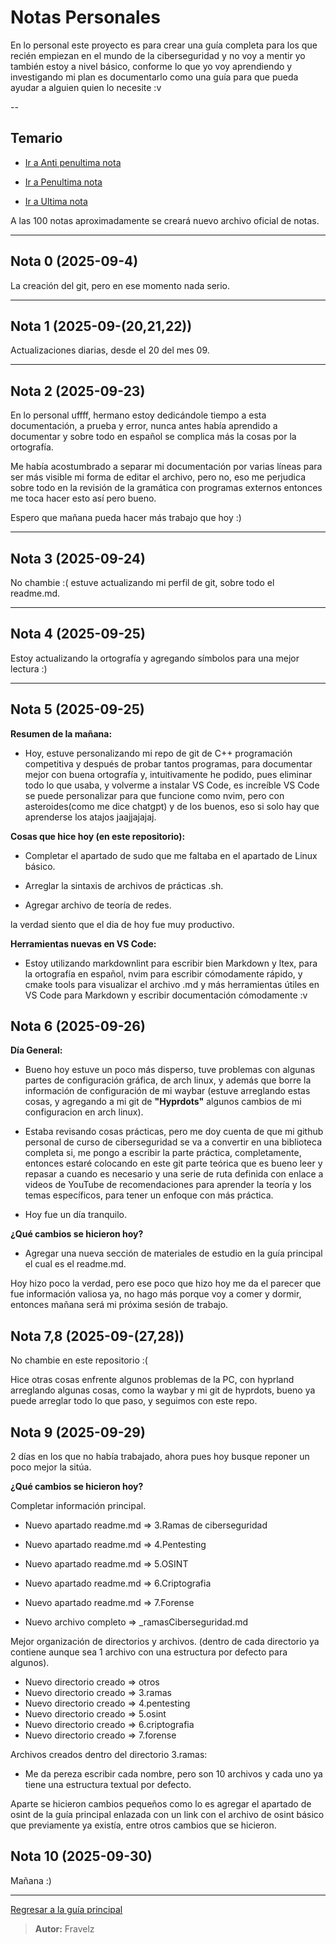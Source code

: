 # Notas Personales

En lo personal este proyecto es para crear una guía completa para los que recién empiezan en el mundo de la ciberseguridad y no voy a mentir yo también estoy a nivel básico, conforme lo que yo voy aprendiendo y investigando mi plan es documentarlo como una guía para que pueda ayudar a alguien quien lo necesite :v

--

## Temario

* [Ir a Anti penultima nota](#nota-6-2025-09-26)

* [Ir a Penultima nota](#nota-78-2025-09-2728)

* [Ir a Ultima nota](#nota-9-2025-09-29)

A las 100 notas aproximadamente se creará nuevo archivo oficial de notas.

---

## Nota 0 (2025-09-4)

La creación del git, pero en ese momento nada serio.

---

## Nota 1 (2025-09-(20,21,22))

Actualizaciones diarias, desde el 20 del mes 09.

---

## Nota 2 (2025-09-23)

En lo personal uffff, hermano estoy dedicándole tiempo a esta documentación, a prueba y error, nunca antes había aprendido a documentar y sobre todo en español se complica más la cosas por la ortografía.

Me había acostumbrado a separar mi documentación por varias líneas para ser más visible mi forma de editar el archivo, pero no, eso me perjudica sobre todo en la revisión de la gramática con programas externos entonces me toca hacer esto así pero bueno.

Espero que mañana pueda hacer más trabajo que hoy :)

---

## Nota 3 (2025-09-24)

No chambie :( estuve actualizando mi perfil de git, sobre todo el readme.md.

---

## Nota 4 (2025-09-25)

Estoy actualizando la ortografía y agregando símbolos para una mejor lectura :)

---

## Nota 5 (2025-09-25)

**Resumen de la mañana:**

* Hoy, estuve personalizando mi repo de git de C++ programación competitiva y después de probar tantos programas, para documentar mejor con buena ortografía y, intuitivamente he podido, pues eliminar todo lo que usaba, y volverme a instalar VS Code, es increíble VS Code se puede personalizar para que funcione como nvim, pero con asteroides(como me dice chatgpt) y de los buenos, eso si solo hay que aprenderse los atajos jaajjajajaj.

**Cosas que hice hoy (en este repositorio):**

* Completar el apartado de sudo que me faltaba en el apartado de Linux básico.

* Arreglar la sintaxis de archivos de prácticas .sh.

* Agregar archivo de teoría de redes.

la verdad siento que el dia de hoy fue muy productivo.

**Herramientas nuevas en VS Code:**

* Estoy utilizando markdownlint para escribir bien Markdown y ltex, para la ortografía en español, nvim para escribir cómodamente rápido, y cmake tools para visualizar el archivo .md y más herramientas útiles en VS Code para Markdown y escribir documentación cómodamente :v

## Nota 6 (2025-09-26)

**Día General:**

* Bueno hoy estuve un poco más disperso, tuve problemas con algunas partes de configuración gráfica, de arch linux, y además que borre la información de configuración de mi waybar (estuve arreglando estas cosas, y agregando a mi git de **"Hyprdots"** algunos cambios de mi configuracion en arch linux).

* Estaba revisando cosas prácticas, pero me doy cuenta de que mi github personal de curso de ciberseguridad se va a convertir en una biblioteca completa si, me pongo a escribir la parte práctica, completamente, entonces estaré colocando en este git parte teórica que es bueno leer y repasar a cuando es necesario y una serie de ruta definida con enlace a videos de YouTube de recomendaciones para aprender la teoría y los temas específicos, para tener un enfoque con más práctica.

* Hoy fue un día tranquilo.

**¿Qué cambios se hicieron hoy?**

* Agregar una nueva sección de materiales de estudio en la guía principal el cual es el readme.md.

Hoy hizo poco la verdad, pero ese poco que hizo hoy me da el parecer que fue información valiosa ya, no hago más porque voy a comer y dormir, entonces mañana será mi próxima sesión de trabajo.

## Nota 7,8 (2025-09-(27,28))

No chambie en este repositorio :(

Hice otras cosas enfrente algunos problemas de la PC, con hyprland arreglando algunas cosas, como la waybar y mi git de hyprdots, bueno ya puede arreglar todo lo que paso, y seguimos con este repo.

## Nota 9 (2025-09-29)

2 días en los que no había trabajado, ahora pues hoy busque reponer un poco mejor la sitúa.

**¿Qué cambios se hicieron hoy?**

Completar información principal.

* Nuevo apartado readme.md => 3.Ramas de ciberseguridad
* Nuevo apartado readme.md => 4.Pentesting
* Nuevo apartado readme.md => 5.OSINT
* Nuevo apartado readme.md => 6.Criptografia
* Nuevo apartado readme.md => 7.Forense

* Nuevo archivo completo => _ramasCiberseguridad.md

Mejor organización de directorios y archivos. (dentro de cada directorio ya contiene aunque sea 1 archivo con una estructura por defecto para algunos).

* Nuevo directorio creado => otros
* Nuevo directorio creado => 3.ramas
* Nuevo directorio creado => 4.pentesting
* Nuevo directorio creado => 5.osint
* Nuevo directorio creado => 6.criptografia
* Nuevo directorio creado => 7.forense

Archivos creados dentro del directorio 3.ramas:

* Me da pereza escribir cada nombre, pero son 10 archivos y cada uno ya tiene una estructura textual por defecto.

Aparte se hicieron cambios pequeños como lo es agregar el apartado de osint de la guía principal enlazada con un link con el archivo de osint básico que previamente ya existía, entre otros cambios que se hicieron.

## Nota 10 (2025-09-30)

Mañana :)

---

[Regresar a la guía principal](https://github.com/FraVelz/Curso-de-Hacking/tree/main?tab=readme-ov-file#informaci%C3%B3n)

> **Autor:** Fravelz
